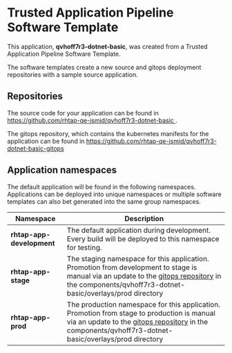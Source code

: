 # Trusted Application Pipeline Software Template

This application, **qvhoff7r3-dotnet-basic**, was created from a Trusted Application Pipeline Software Template.

The software templates create a new source and gitops deployment repositories with a sample source application. 

## Repositories

The source code for your application can be found in [https://github.com/rhtap-qe-jsmid/qvhoff7r3-dotnet-basic ](https://github.com/rhtap-qe-jsmid/qvhoff7r3-dotnet-basic ).
 
The gitops repository, which contains the kubernetes manifests for the application can be found in 
[https://github.com/rhtap-qe-jsmid/qvhoff7r3-dotnet-basic-gitops ](https://github.com/rhtap-qe-jsmid/qvhoff7r3-dotnet-basic-gitops ) 

## Application namespaces 

The default application will be found in the following namespaces. Applications can be deployed into unique namespaces or multiple software templates can also bet generated into the same group namespaces.  

|  Namespace   |  Description   |  
| -------- | -------- |   
| **rhtap-app-development** | The default application during development. Every build will be deployed to this namespace for testing. | 
| **rhtap-app-stage** | The staging namespace for this application. Promotion from development to stage is manual via an update to the [gitops repository](https://github.com/rhtap-qe-jsmid/qvhoff7r3-dotnet-basic-gitops ) in the components/qvhoff7r3-dotnet-basic/overlays/prod directory |  
| **rhtap-app-prod** | The production namespace for this application. Promotion from stage to production is manual via an update to the [gitops repository](https://github.com/rhtap-qe-jsmid/qvhoff7r3-dotnet-basic-gitops ) in the components/qvhoff7r3-dotnet-basic/overlays/prod directory | 
